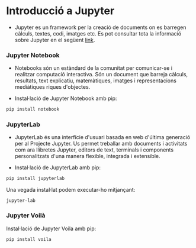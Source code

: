 # Introducció a Jupyter

* Jupyter es un framework per la creació de documents on es barregen càlculs, textes, codi, imatges etc.
Es pot consultar tota la informació sobre Jupyter en el següent [link](https://jupyter.org/).

### Jupyter Notebook

 * Notebooks són un estàndard de la comunitat per comunicar-se i realitzar computació interactiva. Són un document que barreja càlculs, resultats, text explicatiu, matemàtiques, imatges i representacions mediàtiques riques d'objectes.

* Instal·lació de Jupyter Notebook amb pip:

```python
pip install notebook
```

### JupyterLab

* JupyterLab és una interfície d'usuari basada en web d'última generació per al Projecte Jupyter. Us permet treballar amb documents i activitats com ara llibretes Jupyter, editors de text, terminals i components personalitzats d'una manera flexible, integrada i extensible.

* Instal·lació de JupyterLab amb pip:

```python
pip install jupyterlab
```

Una vegada instal·lat podem executar-ho mitjançant:

```
jupyter-lab
```



### Jupyter Voilà

Instal·lació de Jupyter Voila amb pip:

```python
pip install voila
```
